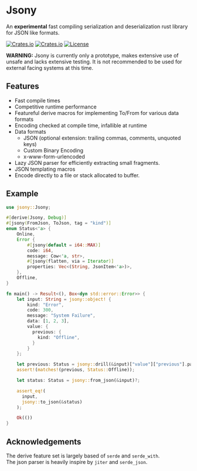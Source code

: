 # Jsony

An **experimental** fast compiling serialization and deserialization rust library for JSON like formats.

[![Crates.io](https://img.shields.io/crates/v/jsony?style=flat-square)](https://crates.io/crates/jsony)
[![Crates.io](https://img.shields.io/docsrs/jsony?style=flat-square)](https://docs.rs/jsony/latest/jsony/)
[![License](https://img.shields.io/badge/license-MIT-blue?style=flat-square)](LICENSE)

**WARNING:** Jsony is currently only a prototype, makes extensive use of unsafe and lacks extensive testing.
It is not recommended to be used for external facing systems at this time.

## Features

- Fast compile times <!-- Todo put link to benchmarks -->
- Competitive runtime performance
- Featureful derive macros for implementing To/From for various data formats
- Encoding checked at compile time, infallible at runtime
- Data formats
  - JSON (optional extension: trailing commas, comments, unquoted keys)
  - Custom Binary Encoding
  - x-www-form-urlencoded
- Lazy JSON parser for efficiently extracting small fragments.
- JSON templating macros
- Encode directly to a file or stack allocated to buffer.

## Example

```rust
use jsony::Jsony;

#[derive(Jsony, Debug)]
#[jsony(FromJson, ToJson, tag = "kind")]
enum Status<'a> {
    Online,
    Error {
        #[jsony(default = i64::MAX)]
        code: i64,
        message: Cow<'a, str>,
        #[jsony(flatten, via = Iterator)]
        properties: Vec<(String, JsonItem<'a>)>,
    },
    Offline,
}

fn main() -> Result<(), Box<dyn std::error::Error>> {
    let input: String = jsony::object! {
        kind: "Error",
        code: 300,
        message: "System Failure",
        data: [1, 2, 3],
        value: {
          previous: {
            kind: "Offline",
          }
        }
    };

    let previous: Status = jsony::drill(&input)["value"]["previous"].parse()?;
    assert!(matches!(previous, Status::Offline));

    let status: Status = jsony::from_json(&input)?;

    assert_eq!(
      input,
      jsony::to_json(&status)
    );

    Ok(())
}
```

## Acknowledgements

The derive feature set is largely based of `serde` and `serde_with`. <br>
The json parser is heavily inspire by `jiter` and `serde_json`.
